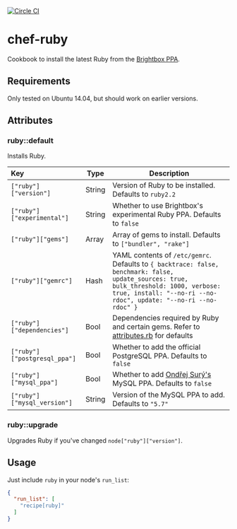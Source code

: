 [![Circle CI](https://circleci.com/gh/Soliah/chef-ruby.svg?style=svg)](https://circleci.com/gh/Soliah/chef-ruby)

# chef-ruby

Cookbook to install the latest Ruby from the [Brightbox PPA](https://launchpad.net/~brightbox/+archive/ruby-ng).

## Requirements

Only tested on Ubuntu 14.04, but should work on earlier versions.

## Attributes

### ruby::default

Installs Ruby.

Key                         | Type   | Description
:---------------------------|--------|----------------------------------------------------------
`["ruby"]["version"]`       | String | Version of Ruby to be installed. Defaults to `ruby2.2`
`["ruby"]["experimental"]`  | String | Whether to use Brightbox's experimental Ruby PPA. Defaults to `false`
`["ruby"]["gems"]`          | Array  | Array of gems to install. Defaults to `["bundler", "rake"]`
`["ruby"]["gemrc"]`         | Hash   | YAML contents of `/etc/gemrc`. Defaults to `{ backtrace: false, benchmark: false, update_sources: true, bulk_threshold: 1000, verbose: true, install: "--no-ri --no-rdoc", update: "--no-ri --no-rdoc" }`
`["ruby"]["dependencies"]`  | Bool   | Dependencies required by Ruby and certain gems. Refer to [attributes.rb](https://github.com/Soliah/chef-ruby/tree/master/attributes/default.rb) for defaults
`["ruby"]["postgresql_ppa"]`| Bool   | Whether to add the official PostgreSQL PPA. Defaults to `false`
`["ruby"]["mysql_ppa"]`     | Bool   | Whether to add [Ondřej Surý's](https://launchpad.net/~ondrej) MySQL PPA. Defaults to `false`
`["ruby"]["mysql_version"]` | String | Version of the MySQL PPA to add. Defaults to `"5.7"`

### ruby::upgrade

Upgrades Ruby if you've changed `node["ruby"]["version"]`.

## Usage

Just include `ruby` in your node's `run_list`:

```json
{
  "run_list": [
    "recipe[ruby]"
  ]
}
```

